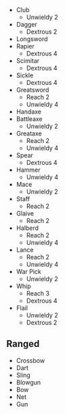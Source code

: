 - Club
  - Unwieldy 2
- Dagger
  - Dextrous 2
- Longsword
- Rapier
  - Dextrous 4
- Scimitar
  - Dextrous 4
- Sickle
  - Dextrous 4
- Greatsword
  - Reach 2
  - Unwieldy 4
- Handaxe
- Battleaxe
  - Unwieldy 2
- Greataxe
  - Reach 2
  - Unwieldy 4
- Spear
  - Dextrous 4
- Hammer
  - Unwieldy 4
- Mace
  - Unwieldy 2
- Staff
  - Reach 2
- Glaive
  - Reach 2
- Halberd
  - Reach 2
  - Unwieldy 4
- Lance
  - Reach 2
  - Unwieldy 4
- War Pick
  - Unwieldy 2
- Whip
  - Reach 3
  - Dextrous 4
- Flail
  - Unwieldy 2
  - Dextrous 2

## Ranged 
- Crossbow
- Dart
- Sling
- Blowgun
- Bow
- Net
- Gun
